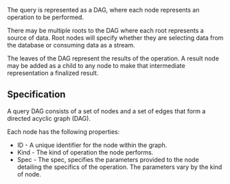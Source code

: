 









The query is represented as a DAG, where each node represents an operation to be performed.

There may be multiple roots to the DAG where each root represents a source of data.
Root nodes will specify whether they are selecting data from the database or consuming data as a stream.

The leaves of the DAG represent the results of the operation.
A result node may be added as a child to any node to make that intermediate representation a finalized result.

## Specification

A query DAG consists of a set of nodes and a set of edges that form a directed acyclic graph (DAG).

Each node has the following properties:

* ID - A unique identifier for the node within the graph.
* Kind - The kind of operation the node performs.
* Spec - The spec, specifies the parameters provided to the node detailing the specifics of the operation.
    The parameters vary by the kind of node.
